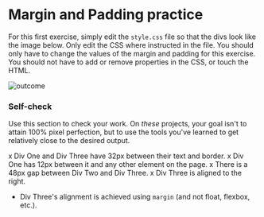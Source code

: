# Margin and Padding practice

For this first exercise, simply edit the `style.css` file so that the divs look like the image below. Only edit the CSS where instructed in the file.  You should only have to change the values of the margin and padding for this exercise. You should not have to add or remove properties in the CSS, or touch the HTML.

![outcome](./desired-outcome.png)

### Self-check 
Use this section to check your work. On _these_ projects, your goal isn't to attain 100% pixel perfection, but to use the tools you've learned to get relatively close to the desired output.

x Div One and Div Three have 32px between their text and border.
x Div One has 12px between it and any other element on the page.
x There is a 48px gap between Div Two and Div Three.
x Div Three is aligned to the right. 
- Div Three's alignment is achieved using `margin` (and not float, flexbox, etc.).